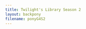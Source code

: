 ```yaml
---
title: Twilight's Library Season 2
layout: backpony
filename: ponyG4S2
---
```


<script src="https://raw.githubusercontent.com/linbei9487/linbei9487.github.io/main/src/js/auto.js"></script>